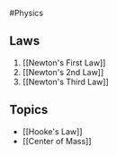 #Physics
## Laws
1. [[Newton's First Law]]
2. [[Newton's 2nd Law]]
3. [[Newton's Third Law]]
## Topics
* [[Hooke's Law]]
* [[Center of Mass]]